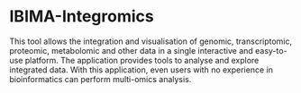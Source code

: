 # IBIMA-Integromics
This tool allows the integration and visualisation of genomic, transcriptomic, proteomic, metabolomic and other data in a single interactive and easy-to-use platform. The application provides tools to analyse and explore integrated data. With this application, even users with no experience in bioinformatics can perform multi-omics analysis.
